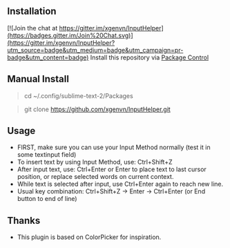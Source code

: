 ## Installation

[![Join the chat at https://gitter.im/xgenvn/InputHelper](https://badges.gitter.im/Join%20Chat.svg)](https://gitter.im/xgenvn/InputHelper?utm_source=badge&utm_medium=badge&utm_campaign=pr-badge&utm_content=badge)
Install this repository via [Package Control](http://wbond.net/sublime_packages/package_control)

## Manual Install
>cd ~/.config/sublime-text-2/Packages

>git clone https://github.com/xgenvn/InputHelper.git

## Usage
- FIRST, make sure you can use your Input Method normally (test it in some textinput field)
- To insert text by using Input Method, use: Ctrl+Shift+Z
- After input text, use: Ctrl+Enter or Enter to place text to last cursor position, 
	or replace selected words on current context.
- While text is selected after input, use Ctrl+Enter again to reach new line.
- Usual key combination: Ctrl+Shift+Z -> Enter -> Ctrl+Enter (or End button to end of line)

## Thanks
- This plugin is based on ColorPicker for inspiration.